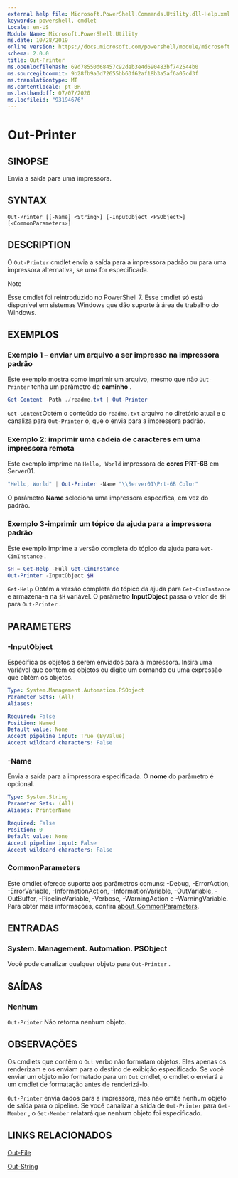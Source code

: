 ```yaml
---
external help file: Microsoft.PowerShell.Commands.Utility.dll-Help.xml
keywords: powershell, cmdlet
Locale: en-US
Module Name: Microsoft.PowerShell.Utility
ms.date: 10/28/2019
online version: https://docs.microsoft.com/powershell/module/microsoft.powershell.utility/out-printer?view=powershell-7.1&WT.mc_id=ps-gethelp
schema: 2.0.0
title: Out-Printer
ms.openlocfilehash: 69d78550d68457c92deb3e4d690483bf742544b0
ms.sourcegitcommit: 9b28fb9a3d72655bb63f62af18b3a5af6a05cd3f
ms.translationtype: MT
ms.contentlocale: pt-BR
ms.lasthandoff: 07/07/2020
ms.locfileid: "93194676"
---
```

# Out-Printer

## SINOPSE
Envia a saída para uma impressora.

## SYNTAX

```
Out-Printer [[-Name] <String>] [-InputObject <PSObject>] [<CommonParameters>]
```

## DESCRIPTION

O `Out-Printer` cmdlet envia a saída para a impressora padrão ou para uma impressora alternativa, se uma for especificada.

> [!NOTE]
> Esse cmdlet foi reintroduzido no PowerShell 7. Esse cmdlet só está disponível em sistemas Windows que dão suporte à área de trabalho do Windows.

## EXEMPLOS

### Exemplo 1 – enviar um arquivo a ser impresso na impressora padrão

Este exemplo mostra como imprimir um arquivo, mesmo que não `Out-Printer` tenha um parâmetro de **caminho** .

```powershell
Get-Content -Path ./readme.txt | Out-Printer
```

`Get-Content`Obtém o conteúdo do `readme.txt` arquivo no diretório atual e o canaliza para `Out-Printer` o, que o envia para a impressora padrão.

### Exemplo 2: imprimir uma cadeia de caracteres em uma impressora remota

Este exemplo imprime na `Hello, World` impressora de **cores PRT-6B** em Server01.

```powershell
"Hello, World" | Out-Printer -Name "\\Server01\Prt-6B Color"
```

O parâmetro **Name** seleciona uma impressora específica, em vez do padrão.

### Exemplo 3-imprimir um tópico da ajuda para a impressora padrão

Este exemplo imprime a versão completa do tópico da ajuda para `Get-CimInstance` .

```powershell
$H = Get-Help -Full Get-CimInstance
Out-Printer -InputObject $H
```

`Get-Help` Obtém a versão completa do tópico da ajuda para `Get-CimInstance` e armazena-a na `$H` variável. O parâmetro **InputObject** passa o valor de `$H` para `Out-Printer` .

## PARAMETERS

### -InputObject

Especifica os objetos a serem enviados para a impressora. Insira uma variável que contém os objetos ou digite um comando ou uma expressão que obtém os objetos.

```yaml
Type: System.Management.Automation.PSObject
Parameter Sets: (All)
Aliases:

Required: False
Position: Named
Default value: None
Accept pipeline input: True (ByValue)
Accept wildcard characters: False
```

### -Name

Envia a saída para a impressora especificada. O **nome** do parâmetro é opcional.

```yaml
Type: System.String
Parameter Sets: (All)
Aliases: PrinterName

Required: False
Position: 0
Default value: None
Accept pipeline input: False
Accept wildcard characters: False
```

### CommonParameters

Este cmdlet oferece suporte aos parâmetros comuns: -Debug, -ErrorAction, -ErrorVariable, -InformationAction, -InformationVariable, -OutVariable, -OutBuffer, -PipelineVariable, -Verbose, -WarningAction e -WarningVariable. Para obter mais informações, confira [about_CommonParameters](https://go.microsoft.com/fwlink/?LinkID=113216).

## ENTRADAS

### System. Management. Automation. PSObject

Você pode canalizar qualquer objeto para `Out-Printer` .

## SAÍDAS

### Nenhum

`Out-Printer` Não retorna nenhum objeto.

## OBSERVAÇÕES

Os cmdlets que contêm o `Out` verbo não formatam objetos. Eles apenas os renderizam e os enviam para o destino de exibição especificado. Se você enviar um objeto não formatado para um `Out` cmdlet, o cmdlet o enviará a um cmdlet de formatação antes de renderizá-lo.

`Out-Printer` envia dados para a impressora, mas não emite nenhum objeto de saída para o pipeline. Se você canalizar a saída de `Out-Printer` para `Get-Member` , o `Get-Member` relatará que nenhum objeto foi especificado.

## LINKS RELACIONADOS

[Out-File](Out-File.md)

[Out-String](Out-String.md)


